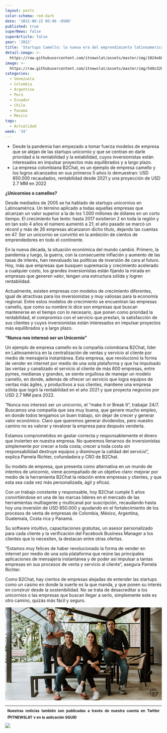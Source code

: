 ```yaml
---
layout: posts
color-schema: red-dark
date: '2022-08-22 05:40 -0500'
published: true
superNews: false
superArticle: false
year: '2022'
title: 'Startups Camello: la nueva era del emprendimiento latinoamericano'
detail-image: >-
  https://raw.githubusercontent.com/itnewslat/assets/master/img/1024x680/Camello-g.jpg
image: >-
  https://raw.githubusercontent.com/itnewslat/assets/master/img/540x320/Camello-p.jpg
categories:
  - Venezuela
  - Colombia
  - Argentina
  - Perú
  - Ecuador
  - Chile
  - Panama
  - Mexico
tags:
  - Actualidad
week: '34'
---
```

- Desde la pandemia han empezado a tomar fuerza modelos de empresa que se alejan de las startups unicornio y que se centran en darle prioridad a la rentabilidad y la estabilidad, cuyos inversionistas están interesados en impulsar proyectos más equilibrados y a largo plazo.
- La empresa colombiana B2Chat, es un ejemplo de empresa camello y los logros alcanzados en sus primeros 5 años lo demuestran: USD 850.000 recaudados, rentabilidad desde 2021 y una proyección de USD 2.7 MM en 2022

**¿Unicornios o camellos?**
 
Desde mediados de 2005 se ha hablado de startups unicornios en Latinoamérica. Un término aplicado a todas aquellas empresas que alcanzan un valor superior a la de los 1.000 millones de dólares en un corto tiempo. El crecimiento fue lento: hasta 2017 existieron 2 en toda la región y en tan solo 4 años el número aumentó a 21; el año pasado se marcó un récord y más de 26 empresas alcanzaron dicho título, dejando las cuentas en 47. Ser un unicornio se convirtió en la ambición de cientos de emprendedores en todo el continente.
 
En la nueva década, la situación económica del mundo cambió. Primero, la pandemia y luego, la guerra, con la consecuente inflación y aumento de las tasas de interés, han reevaluado las políticas de inversión de cara al futuro. Hoy, más que empresas que busquen supremacía y crecimiento acelerado a cualquier costo, los grandes inversionistas están fijando la mirada en empresas que generen valor, tengan una estructura sólida y logren rentabilidad.
 
Actualmente, existen empresas con modelos de crecimiento diferentes, igual de atractivas para los inversionistas y muy valiosas para la economía regional. Entre estos modelos de crecimiento se encuentran las empresas camello, que como su nombre lo dice son empresas que buscan mantenerse en el tiempo con lo necesario, que ponen como prioridad la rentabilidad, el compromiso con el servicio que prestan, la satisfacción de sus clientes y cuyos inversionistas están interesados en impulsar proyectos más equilibrados y a largo plazo.
 
**“Nunca nos interesó ser un Unicornio”**
 
Un ejemplo de empresa camello es la compañía colombiana B2Chat, líder en Latinoamérica en la centralización de ventas y servicio al cliente por medio de mensajería instantánea. Esta empresa, que revolucionó la forma de vender en internet por medio de una sola plataforma y que ha impulsado las ventas y canalizado el servicio al cliente de más 600 empresas, entre pymes, medianas y grandes, se siente orgullosa de manejar un modelo camello, en donde, además de ofrecer un servicio que logra equipos de ventas más ágiles, y productivos a sus clientes, mantiene una empresa sólida que logró la rentabilidad en el año 2021 y que proyecta negocios por USD 2.7 MM para 2022.
 
“Nunca nos interesó ser un unicornio, el “make It or Break It”, trabajar 24/7. Buscamos una compañía que sea muy buena, que genere mucho empleo, en donde todos tengamos un buen trabajo, sin dejar de crecer y generar valor económico. Claro que queremos generar dividendos, pero nuestro camino no es valorar y revalorar la empresa para después venderla. 

Estamos comprometidos en gastar correcta y responsablemente el dinero que invierten en nuestra empresa. No queremos llenarnos de inversionistas simplemente por crecer a toda costa; crecer a toda costa sin responsabilidad destruye equipos y disminuye la calidad del servicio”, explica Pamela Richter, cofundadora y CRO de B2Chat.

Su modelo de empresa, que presenta como alternativa en un mundo de intentos de unicornio, viene acompañado de un objetivo claro: mejorar por medio de la herramienta B2Chat la relación entre empresas y clientes, y que esta sea cada vez más personalizada, ágil y eficaz.

Con un trabajo constante y responsable, hoy B2Chat cumple 5 años convirtiéndose en una de las marcas líderes en el mercado de las herramientas multiagente y multicanal por suscripción, recaudando hasta hoy una inversión de USD 850.000 y ayudando en el fortalecimiento de los procesos de venta de empresas de Colombia, México, Argentina, Guatemala, Costa rica y Panamá.

Su software intuitivo, capacitaciones gratuitas, un asesor personalizado para cada cliente y la verificación del Facebook Business Manager a los clientes que lo necesiten, la destacan entre otras ofertas.

“Estamos muy felices de haber revolucionado la forma de vender en internet por medio de una sola plataforma que reúne las principales aplicaciones de mensajería instantánea  y de poder así impulsar a tantas empresas en sus procesos de venta y servicio al cliente”, asegura Pamela Richter.

Como B2Chat, hay cientos de empresas alejadas de entender las startups como un casino en donde la suerte es la que manda, y que ponen su interés en construir desde la sostenibilidad. No se trata de desacreditar a los unicornios o las empresas que buscan llegar a serlo, simplemente este es otro camino, quizás más fácil y seguro.

![](https://raw.githubusercontent.com/itnewslat/assets/master/img/540x320/Camello-p.jpg)

<table style="height: 42px;" width="569">
<tbody>
<tr>
<td style="text-align: justify;"><sub><strong>Nuestras noticias también son publicadas a través de nuestra cuenta en Twitter <a href="https://twitter.com/itnewslat?lang=es">@ITNEWSLAT</a> y en la aplicación <a href="https://squidapp.co/en/">SQUID</a></strong></sub></td>
</tr>
</tbody>
</table>

<img src="https://tracker.metricool.com/c3po.jpg?hash=56f88a41e39ab42c063cc51676587a04"/>